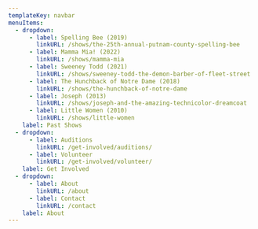 ```yaml
---
templateKey: navbar
menuItems:
  - dropdown:
      - label: Spelling Bee (2019)
        linkURL: /shows/the-25th-annual-putnam-county-spelling-bee
      - label: Mamma Mia! (2022)
        linkURL: /shows/mamma-mia
      - label: Sweeney Todd (2021)
        linkURL: /shows/sweeney-todd-the-demon-barber-of-fleet-street
      - label: The Hunchback of Notre Dame (2018)
        linkURL: /shows/the-hunchback-of-notre-dame
      - label: Joseph (2013)
        linkURL: /shows/joseph-and-the-amazing-technicolor-dreamcoat
      - label: Little Women (2010)
        linkURL: /shows/little-women
    label: Past Shows
  - dropdown:
      - label: Auditions
        linkURL: /get-involved/auditions/
      - label: Volunteer
        linkURL: /get-involved/volunteer/
    label: Get Involved
  - dropdown:
      - label: About
        linkURL: /about
      - label: Contact
        linkURL: /contact
    label: About
---
```

